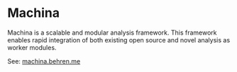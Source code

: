 # Machina

Machina is a scalable and modular analysis framework. This framework enables rapid integration of both existing open source and novel analysis as worker modules.

See: [machina.behren.me](https://machina.behren.me)
